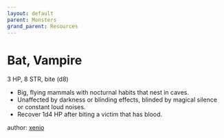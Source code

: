 ```yaml
---
layout: default
parent: Monsters
grand_parent: Resources
---
```

# Bat, Vampire
3 HP, 8 STR, bite (d8)  
- Big, flying mammals with nocturnal habits that nest in caves.  
- Unaffected by darkness or blinding effects, blinded by magical silence or constant loud noises.  
- Recover 1d4 HP after biting a victim that has blood.  

author: [xenio](https://xenioinabottle.blogspot.com)
